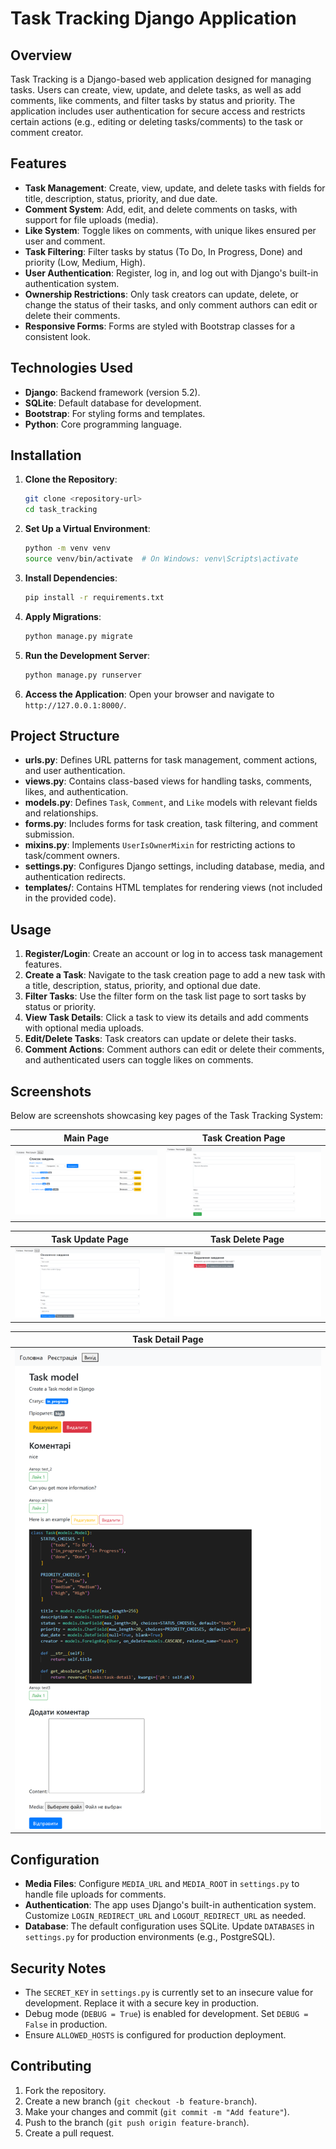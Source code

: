 # Task Tracking Django Application

## Overview
Task Tracking is a Django-based web application designed for managing tasks. Users can create, view, update, and delete tasks, as well as add comments, like comments, and filter tasks by status and priority. The application includes user authentication for secure access and restricts certain actions (e.g., editing or deleting tasks/comments) to the task or comment creator.

## Features
- **Task Management**: Create, view, update, and delete tasks with fields for title, description, status, priority, and due date.
- **Comment System**: Add, edit, and delete comments on tasks, with support for file uploads (media).
- **Like System**: Toggle likes on comments, with unique likes ensured per user and comment.
- **Task Filtering**: Filter tasks by status (To Do, In Progress, Done) and priority (Low, Medium, High).
- **User Authentication**: Register, log in, and log out with Django's built-in authentication system.
- **Ownership Restrictions**: Only task creators can update, delete, or change the status of their tasks, and only comment authors can edit or delete their comments.
- **Responsive Forms**: Forms are styled with Bootstrap classes for a consistent look.

## Technologies Used
- **Django**: Backend framework (version 5.2).
- **SQLite**: Default database for development.
- **Bootstrap**: For styling forms and templates.
- **Python**: Core programming language.

## Installation
1. **Clone the Repository**:
   ```bash
   git clone <repository-url>
   cd task_tracking
   ```

2. **Set Up a Virtual Environment**:
   ```bash
   python -m venv venv
   source venv/bin/activate  # On Windows: venv\Scripts\activate
   ```

3. **Install Dependencies**:
   ```bash
   pip install -r requirements.txt
   ```

4. **Apply Migrations**:
   ```bash
   python manage.py migrate
   ```

5. **Run the Development Server**:
   ```bash
   python manage.py runserver
   ```

6. **Access the Application**:
   Open your browser and navigate to `http://127.0.0.1:8000/`.

## Project Structure
- **urls.py**: Defines URL patterns for task management, comment actions, and user authentication.
- **views.py**: Contains class-based views for handling tasks, comments, likes, and authentication.
- **models.py**: Defines `Task`, `Comment`, and `Like` models with relevant fields and relationships.
- **forms.py**: Includes forms for task creation, task filtering, and comment submission.
- **mixins.py**: Implements `UserIsOwnerMixin` for restricting actions to task/comment owners.
- **settings.py**: Configures Django settings, including database, media, and authentication redirects.
- **templates/**: Contains HTML templates for rendering views (not included in the provided code).

## Usage
1. **Register/Login**: Create an account or log in to access task management features.
2. **Create a Task**: Navigate to the task creation page to add a new task with a title, description, status, priority, and optional due date.
3. **Filter Tasks**: Use the filter form on the task list page to sort tasks by status or priority.
4. **View Task Details**: Click a task to view its details and add comments with optional media uploads.
5. **Edit/Delete Tasks**: Task creators can update or delete their tasks.
6. **Comment Actions**: Comment authors can edit or delete their comments, and authenticated users can toggle likes on comments.

## Screenshots

Below are screenshots showcasing key pages of the Task Tracking System:

| Main Page |Task Creation Page |
|-----------|--------------|
| ![Main Page](screenshots/main_page.png) | ![Task Creation Page](screenshots/task_create.png) |

| Task Update Page | Task Delete Page |
|-----------------|---------------|
| ![Task Update Page](screenshots/task_update.png) | ![Task Delete Page](screenshots/task_delete.png) |

| Task Detail Page |
|------------|
| ![Task Detail Page](screenshots/task_detail.png) |

## Configuration
- **Media Files**: Configure `MEDIA_URL` and `MEDIA_ROOT` in `settings.py` to handle file uploads for comments.
- **Authentication**: The app uses Django's built-in authentication system. Customize `LOGIN_REDIRECT_URL` and `LOGOUT_REDIRECT_URL` as needed.
- **Database**: The default configuration uses SQLite. Update `DATABASES` in `settings.py` for production environments (e.g., PostgreSQL).

## Security Notes
- The `SECRET_KEY` in `settings.py` is currently set to an insecure value for development. Replace it with a secure key in production.
- Debug mode (`DEBUG = True`) is enabled for development. Set `DEBUG = False` in production.
- Ensure `ALLOWED_HOSTS` is configured for production deployment.

## Contributing
1. Fork the repository.
2. Create a new branch (`git checkout -b feature-branch`).
3. Make your changes and commit (`git commit -m "Add feature"`).
4. Push to the branch (`git push origin feature-branch`).
5. Create a pull request.

